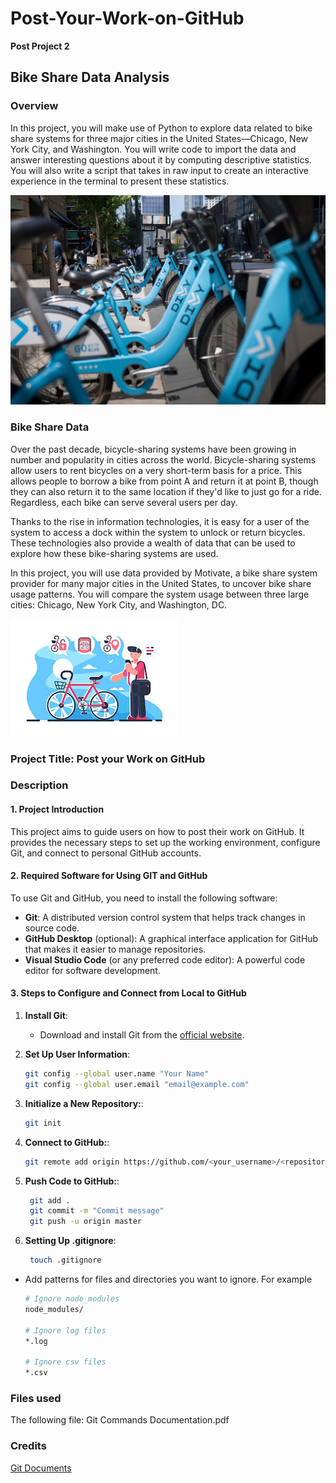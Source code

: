# Post-Your-Work-on-GitHub

**Post Project 2**
## Bike Share Data Analysis

### Overview
In this project, you will make use of Python to explore data related to bike share systems for three major cities in the United States—Chicago, New York City, and Washington. You will write code to import the data and answer interesting questions about it by computing descriptive statistics. You will also write a script that takes in raw input to create an interactive experience in the terminal to present these statistics.

![Overview Illustration](divvy.jpg)

### Bike Share Data
Over the past decade, bicycle-sharing systems have been growing in number and popularity in cities across the world. Bicycle-sharing systems allow users to rent bicycles on a very short-term basis for a price. This allows people to borrow a bike from point A and return it at point B, though they can also return it to the same location if they'd like to just go for a ride. Regardless, each bike can serve several users per day.

Thanks to the rise in information technologies, it is easy for a user of the system to access a dock within the system to unlock or return bicycles. These technologies also provide a wealth of data that can be used to explore how these bike-sharing systems are used.

In this project, you will use data provided by Motivate, a bike share system provider for many major cities in the United States, to uncover bike share usage patterns. You will compare the system usage between three large cities: Chicago, New York City, and Washington, DC.

![Bike Share Data](istockphoto-478482204-612x612.jpg)


### Project Title: Post your Work on GitHub

### Description
#### 1. Project Introduction
This project aims to guide users on how to post their work on GitHub. 
It provides the necessary steps to set up the working environment, configure Git, and connect to personal GitHub accounts.

#### 2. Required Software for Using GIT and GitHub
To use Git and GitHub, you need to install the following software:
- **Git**: A distributed version control system that helps track changes in source code.
- **GitHub Desktop** (optional): A graphical interface application for GitHub that makes it easier to manage repositories.
- **Visual Studio Code** (or any preferred code editor): A powerful code editor for software development.

#### 3. Steps to Configure and Connect from Local to GitHub
1. **Install Git**:
   - Download and install Git from the [official website](https://git-scm.com/).

2. **Set Up User Information**:
   ```bash
   git config --global user.name "Your Name"
   git config --global user.email "email@example.com"
   ```
3. **Initialize a New Repository:**:
   ```bash
   git init
   ``` 

4. **Connect to GitHub:**:
   ```bash
   git remote add origin https://github.com/<your_username>/<repository_name>.git
   ```   
5. **Push Code to GitHub:**:
   ```bash
    git add .
    git commit -m "Commit message"
    git push -u origin master
   ```   
6. **Setting Up .gitignore**:
   ```bash
    touch .gitignore
   ```   
 - Add patterns for files and directories you want to ignore. For example
    ```bash
    # Ignore node_modules
    node_modules/

    # Ignore log files
    *.log

    # Ignore csv files
    *.csv
   ```   
### Files used
The following file:
Git Commands Documentation.pdf

### Credits
[Git Documents](https://git-scm.com/doc)